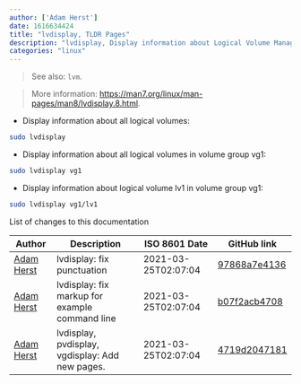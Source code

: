 ```yaml
---
author: ['Adam Herst']
date: 1616634424
title: "lvdisplay, TLDR Pages"
description: "lvdisplay, Display information about Logical Volume Manager (LVM) logical volumes."
categories: "linux"
---
```

> See also: `lvm`.

> More information: <https://man7.org/linux/man-pages/man8/lvdisplay.8.html>.

- Display information about all logical volumes:

```bash
sudo lvdisplay
```

- Display information about all logical volumes in volume group vg1:

```bash
sudo lvdisplay vg1
```

- Display information about logical volume lv1 in volume group vg1:

```bash
sudo lvdisplay vg1/lv1
```
List of changes to this documentation


Author | Description | ISO 8601 Date | GitHub link
------|-----|-----|-----
[Adam Herst](mailto:adamherst@adamherst.com) | lvdisplay: fix punctuation | 2021-03-25T02:07:04 | [97868a7e4136](https://github.com/tldr-pages/tldr/commit/97868a7e413646b29a7b3d99298a80507e879056)
[Adam Herst](mailto:adamherst@adamherst.com) | lvdisplay: fix markup for example command line | 2021-03-25T02:07:04 | [b07f2acb4708](https://github.com/tldr-pages/tldr/commit/b07f2acb4708403ca6faf18adf5536dd0efa61e1)
[Adam Herst](mailto:adamherst@adamherst.com) | lvdisplay, pvdisplay, vgdisplay: Add new pages. | 2021-03-25T02:07:04 | [4719d2047181](https://github.com/tldr-pages/tldr/commit/4719d2047181569de84cc0fb54d238c2d3878012)

